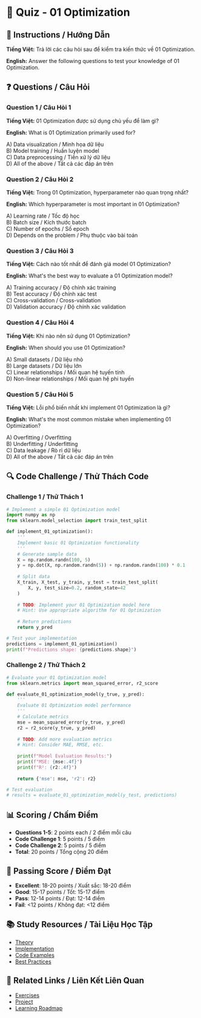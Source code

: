 # 🧠 Quiz - 01 Optimization

## 📝 Instructions / Hướng Dẫn

**Tiếng Việt:** Trả lời các câu hỏi sau để kiểm tra kiến thức về 01 Optimization.

**English:** Answer the following questions to test your knowledge of 01 Optimization.

## ❓ Questions / Câu Hỏi

### Question 1 / Câu Hỏi 1
**Tiếng Việt:** 01 Optimization được sử dụng chủ yếu để làm gì?

**English:** What is 01 Optimization primarily used for?

A) Data visualization / Minh họa dữ liệu  
B) Model training / Huấn luyện model  
C) Data preprocessing / Tiền xử lý dữ liệu  
D) All of the above / Tất cả các đáp án trên

### Question 2 / Câu Hỏi 2
**Tiếng Việt:** Trong 01 Optimization, hyperparameter nào quan trọng nhất?

**English:** Which hyperparameter is most important in 01 Optimization?

A) Learning rate / Tốc độ học  
B) Batch size / Kích thước batch  
C) Number of epochs / Số epoch  
D) Depends on the problem / Phụ thuộc vào bài toán

### Question 3 / Câu Hỏi 3
**Tiếng Việt:** Cách nào tốt nhất để đánh giá model 01 Optimization?

**English:** What's the best way to evaluate a 01 Optimization model?

A) Training accuracy / Độ chính xác training  
B) Test accuracy / Độ chính xác test  
C) Cross-validation / Cross-validation  
D) Validation accuracy / Độ chính xác validation

### Question 4 / Câu Hỏi 4
**Tiếng Việt:** Khi nào nên sử dụng 01 Optimization?

**English:** When should you use 01 Optimization?

A) Small datasets / Dữ liệu nhỏ  
B) Large datasets / Dữ liệu lớn  
C) Linear relationships / Mối quan hệ tuyến tính  
D) Non-linear relationships / Mối quan hệ phi tuyến

### Question 5 / Câu Hỏi 5
**Tiếng Việt:** Lỗi phổ biến nhất khi implement 01 Optimization là gì?

**English:** What's the most common mistake when implementing 01 Optimization?

A) Overfitting / Overfitting  
B) Underfitting / Underfitting  
C) Data leakage / Rò rỉ dữ liệu  
D) All of the above / Tất cả các đáp án trên

## 🔍 Code Challenge / Thử Thách Code

### Challenge 1 / Thử Thách 1
```python
# Implement a simple 01 Optimization model
import numpy as np
from sklearn.model_selection import train_test_split

def implement_01_optimization():
    '''
    Implement basic 01 Optimization functionality
    '''
    # Generate sample data
    X = np.random.randn(100, 5)
    y = np.dot(X, np.random.randn(5)) + np.random.randn(100) * 0.1
    
    # Split data
    X_train, X_test, y_train, y_test = train_test_split(
        X, y, test_size=0.2, random_state=42
    )
    
    # TODO: Implement your 01 Optimization model here
    # Hint: Use appropriate algorithm for 01 Optimization
    
    # Return predictions
    return y_pred

# Test your implementation
predictions = implement_01_optimization()
print(f"Predictions shape: {predictions.shape}")
```

### Challenge 2 / Thử Thách 2
```python
# Evaluate your 01 Optimization model
from sklearn.metrics import mean_squared_error, r2_score

def evaluate_01_optimization_model(y_true, y_pred):
    '''
    Evaluate 01 Optimization model performance
    '''
    # Calculate metrics
    mse = mean_squared_error(y_true, y_pred)
    r2 = r2_score(y_true, y_pred)
    
    # TODO: Add more evaluation metrics
    # Hint: Consider MAE, RMSE, etc.
    
    print(f"Model Evaluation Results:")
    print(f"MSE: {mse:.4f}")
    print(f"R²: {r2:.4f}")
    
    return {'mse': mse, 'r2': r2}

# Test evaluation
# results = evaluate_01_optimization_model(y_test, predictions)
```

## 📊 Scoring / Chấm Điểm

- **Questions 1-5**: 2 points each / 2 điểm mỗi câu
- **Code Challenge 1**: 5 points / 5 điểm
- **Code Challenge 2**: 5 points / 5 điểm
- **Total**: 20 points / Tổng cộng 20 điểm

## 🎯 Passing Score / Điểm Đạt

- **Excellent**: 18-20 points / Xuất sắc: 18-20 điểm
- **Good**: 15-17 points / Tốt: 15-17 điểm  
- **Pass**: 12-14 points / Đạt: 12-14 điểm
- **Fail**: <12 points / Không đạt: <12 điểm

## 📚 Study Resources / Tài Liệu Học Tập

- [Theory](./THEORY_01_optimization.md)
- [Implementation](./IMPLEMENTATION_01_optimization.md)
- [Code Examples](./CODE_EXAMPLES_01_optimization.md)
- [Best Practices](./BEST_PRACTICES_01_optimization.md)

## 🔗 Related Links / Liên Kết Liên Quan

- [Exercises](./EXERCISES_01_optimization.md)
- [Project](./PROJECT_01_optimization.md)
- [Learning Roadmap](./LEARNING_ROADMAP_01_optimization.md)

